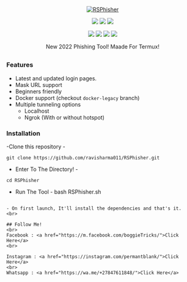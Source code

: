 <!-- RSPhisher -->

<p align="center">
<a href="https://imgbb.com/"><img src="https://i.ibb.co/9G1rzbK/RSPhisher.png" alt="RSPhisher" border="0"></a></p>

<p align="center">
  <img src="https://img.shields.io/badge/Version-1.0-green?style=for-the-badge">
  <img src="https://img.shields.io/github/license/ravisharma011/RSPhisher?style=for-the-badge">
  <img src="https://img.shields.io/github/stars/ravisharma011/RSPhisher?style=for-the-badge">
</p>

<p align="center">
  <img src="https://img.shields.io/badge/Author-Ravi%20Sharma-cyan?style=flat-square">
  <img src="https://img.shields.io/badge/Open%20Source-Yes-cyan?style=flat-square">
  <img src="https://img.shields.io/badge/MADE%20IN-INDIA-red?colorA=%23ff0000&colorB=%23017e40&style=flat-square">
  <img src="https://img.shields.io/badge/Written%20In-Bash-cyan?style=flat-square">
</p>

<p align="center">New 2022 Phishing Tool! Maade For Termux!</p>

##

### Features

- Latest and updated login pages.
- Mask URL support 
- Beginners friendly
- Docker support (checkout `docker-legacy` branch)
- Multiple tunneling options
  - Localhost
  - Ngrok (With or without hotspot)


### Installation

-Clone this repository -
```
git clone https://github.com/ravisharma011/RSPhisher.git
```

- Enter To The Directory! -
```
cd RSPhisher
```
- Run The Tool -
bash RSPhisher.sh
```

- On first launch, It'll install the dependencies and that's it. 
<br>

## Follow Me!
<br>
Facebook : <a href="https://m.facebook.com/boggieTricks/">Click Here</a>
<br>

Instagram : <a href="https://instagram.com/permantblank/">Click Here</a>
<br>
Whatsapp : <a href="https://wa.me/+27847611848/">Click Here</a>
